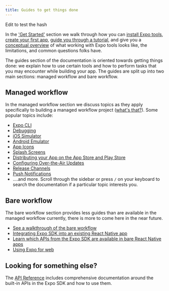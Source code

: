 ```yaml
---
title: Guides to get things done
---
```


Edit to test the hash

In the ['Get Started'](/) section we walk through how you can [install Expo tools](../../get-started/installation/), [create your first app](../../get-started/create-a-new-app/), [guide you through a tutorial](../../tutorial/planning/), and give you a [conceptual overview](../../introduction/managed-vs-bare/) of what working with Expo tools looks like, the limitations, and common questions folks have.

The guides section of the documentation is oriented towards getting things done: we explain how to use certain tools and how to perform tasks that you may encounter while building your app. The guides are split up into two main sections: managed workflow and bare workflow.

## Managed workflow

In the managed workflow section we discuss topics as they apply specifically to building a managed workflow project ([what's that?](../../introduction/managed-vs-bare/)). Some popular topics include:

- [Expo CLI](../workflow/expo-cli/)
- [Debugging](../workflow/debugging/)
- [iOS Simulator](../workflow/ios-simulator/)
- [Android Emulator](../workflow/android-studio-emulator/)
- [App Icons](../guides/app-icons/)
- [Splash Screens](../guides/splash-screens/)
- [Distributing your App on the App Store and Play Store](../distribution/introduction/)
- [Configuring Over-the-Air Updates](../guides/configuring-ota-updates/)
- [Release Channels](../distribution/release-channels/)
- [Push Notifications](../push-notifications/overview/)
- ....and more. Scroll through the sidebar or press `/` on your keyboard to search the documentation if a particular topic interests you.

## Bare workflow

The bare workflow section provides less guides than are available in the managed workflow currently, there is more to come here in the near future.

- [See a walkthrough of the bare workflow](../bare/unimodules-full-list/)
- [Integrating Expo SDK into an existing React Native app](../bare/existing-apps/)
- [Learn which APIs from the Expo SDK are available in bare React Native apps](../bare/unimodules-full-list/)
- [Using Expo for web](../bare/using-web/)

## Looking for something else?

The [API Reference](../versions/latest/) includes comprehensive documentation around the built-in APIs in the Expo SDK and how to use them.
